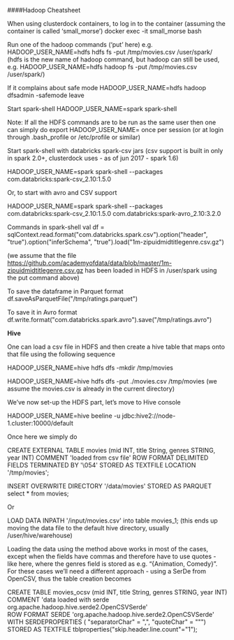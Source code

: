 ####Hadoop Cheatsheet
 
When using clusterdock containers, to log in to the container (assuming the container is called ‘small_morse’)
docker exec -it small_morse bash
 
Run one of the hadoop commands (‘put’ here) e.g.
HADOOP_USER_NAME=hdfs hdfs fs -put /tmp/movies.csv /user/spark/
(hdfs is the new name of hadoop command, but hadoop can still be used, e.g.
HADOOP_USER_NAME=hdfs hadoop fs -put /tmp/movies.csv /user/spark/)
 
If it complains about safe mode
HADOOP_USER_NAME=hdfs hadoop dfsadmin -safemode leave
 
Start spark-shell
HADOOP_USER_NAME=spark spark-shell
 
Note: If all the HDFS commands are to be run as the same user then one can simply do
export HADOOP_USER_NAME=<hdfsusername> 
once per session (or at login through .bash_profile or /etc/profile or similar)
 
Start spark-shell with databricks spark-csv jars (csv support is built in only in spark 2.0+, clusterdock uses - as of jun 2017 - spark 1.6)
 
HADOOP_USER_NAME=spark spark-shell --packages com.databricks:spark-csv_2.10:1.5.0
 
Or, to start with avro and CSV support
 
HADOOP_USER_NAME=spark spark-shell --packages com.databricks:spark-csv_2.10:1.5.0 com.databricks:spark-avro_2.10:3.2.0
 
Commands in spark-shell
val df = sqlContext.read.format("com.databricks.spark.csv").option("header", "true").option("inferSchema", "true").load("1m-zipuidmidtitlegenre.csv.gz")
 
(we assume that the file https://github.com/academyofdata/data/blob/master/1m-zipuidmidtitlegenre.csv.gz has been loaded in HDFS in /user/spark using the put command above)
 
 
To save the dataframe in Parquet format
df.saveAsParquetFile("/tmp/ratings.parquet")
 
To save it in Avro format
df.write.format("com.databricks.spark.avro").save("/tmp/ratings.avro")
 
 
**Hive**
 
One can load a csv file in HDFS and then create a hive table that maps onto that file using the following sequence
 
HADOOP_USER_NAME=hive hdfs dfs -mkdir /tmp/movies
 
HADOOP_USER_NAME=hive hdfs dfs -put ./movies.csv /tmp/movies
(we assume the movies.csv is already in the current directory)
 
We’ve now set-up the HDFS part, let’s move to Hive console
 
HADOOP_USER_NAME=hive beeline -u jdbc:hive2://node-1.cluster:10000/default
 
Once here we simply do
 
CREATE EXTERNAL TABLE movies (mid INT, title String, genres STRING, year INT) COMMENT 'loaded from csv file' ROW FORMAT DELIMITED FIELDS TERMINATED BY '\054' STORED AS TEXTFILE LOCATION '/tmp/movies';
 
INSERT OVERWRITE DIRECTORY '/data/movies' 
STORED AS PARQUET 
select * from movies;
 
Or 
 
LOAD DATA INPATH '/input/movies.csv' into table movies_1;
(this ends up moving the data file to the default hive directory, usually /user/hive/warehouse)
 
Loading the data using the method above works in most of the cases, except when the fields have commas and therefore have to use quotes - like here, where the genres field is stored as e.g. “{Animation, Comedy}”. For these cases we’ll need a different approach - using a SerDe from OpenCSV, thus the table creation becomes
 
CREATE TABLE movies_ocsv (mid INT, title String, genres STRING, year INT)
COMMENT 'data loaded with serde org.apache.hadoop.hive.serde2.OpenCSVSerde'    
ROW FORMAT SERDE 'org.apache.hadoop.hive.serde2.OpenCSVSerde'
WITH SERDEPROPERTIES ( "separatorChar" = "\,", "quoteChar"     = "\"")
STORED AS TEXTFILE tblproperties("skip.header.line.count"="1");
